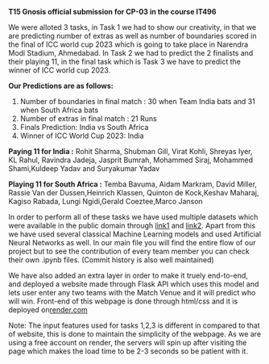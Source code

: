 **T15 Gnosis official submission for CP-03 in the course IT496**

We were alloted 3 tasks, in Task 1 we had to show our creativity, in that we are predicting number of extras as well as number of boundaries scored in the final of ICC world cup 2023 which is going to take place in Narendra Modi Stadium, Ahmedabad. In Task 2 we had to predict the 2 finalists and their playing 11, in the final task which is Task 3 we have to predict the winner of ICC world cup 2023.

**Our Predictions are as follows:**
1) Number of boundaries in final match : 30 when Team India bats and 31 when South Africa bats <br>
2) Number of extras in final match : 21 Runs <br>
3) Finals Prediction: India vs South Africa <br>
4) Winner of ICC World Cup 2023: India <br>

**Paying 11 for India :**
Rohit Sharma, Shubman Gill, Virat Kohli, Shreyas Iyer, KL Rahul, Ravindra Jadeja, Jasprit Bumrah, Mohammed Siraj, Mohammed Shami,Kuldeep Yadav and Suryakumar Yadav <br>

**Playing 11 for South Africa :** 
Temba Bavuma, Aidam Markram, David Miller, Rassie Van der Dussen,Heinrich Klassen, Quinton de Kock,Keshav Maharaj, Kagiso Rabada, Lungi Ngidi,Gerald Coeztee,Marco Janson



In order to perform all of these tasks we have used multiple datasets which were available in the public domain through [link1](https://www.kaggle.com/code/bhuvaneshprasad/sample-notebook-for-odi-matches-data) and [link2](https://www.kaggle.com/datasets/pardeep19singh/icc-mens-world-cup-2023). Apart from this we have used several classical Machine Learning models and used Artificial Neural Networks as well. In our main file you will find the entire flow of our project but to see the contribution of every team member you can check their own .ipynb files. (Commit history is also well maintained)

We have also added an extra layer in order to make it truely end-to-end, and deployed a website made through Flask API which uses this model and lets user enter any two teams with the Match Venue and it will predict who will win. Front-end of this webpage is done through html/css and it is deployed on[render.com](http://render.com/)

Note: The input features used for tasks 1,2,3 is different in compared to that of website, this is done to maintain the simplicity of the webpage. As we are using a free account on render, the servers will spin up after visiting the page which makes the load time to be 2-3 seconds so be patient with it.
